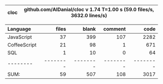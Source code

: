 
cloc|github.com/AlDanial/cloc v 1.74  T=1.00 s (59.0 files/s, 3632.0 lines/s)
--- | ---

Language|files|blank|comment|code
:-------|-------:|-------:|-------:|-------:
JavaScript|37|399|107|2282
CoffeeScript|21|98|1|671
SQL|1|10|0|64
--------|--------|--------|--------|--------
SUM:|59|507|108|3017
